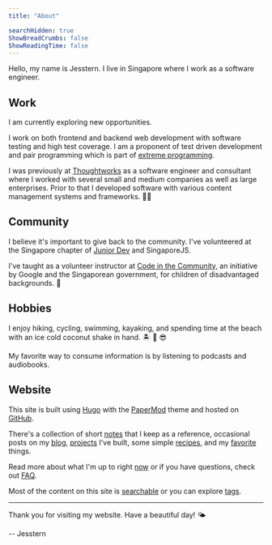 ```yaml
---
title: "About"

searchHidden: true
ShowBreadCrumbs: false
ShowReadingTime: false
---
```


Hello, my name is Jesstern. I live in Singapore where I work as a software engineer. 

## Work

I am currently exploring new opportunities. 

I work on both frontend and backend web development with software testing and high test coverage. I am a proponent of test driven development and pair programming which is part of [extreme programming](/notes/agile-extreme-programming).

I was previously at [Thoughtworks](https://www.thoughtworks.com/) as a software engineer and consultant where I worked with several small and medium companies as well as large enterprises. Prior to that I developed software with various content management systems and frameworks. 🧑‍💻

## Community

I believe it's important to give back to the community. I've volunteered at the Singapore chapter of [Junior Dev](https://juniordev.io/) and SingaporeJS. 

I've taught as a volunteer instructor at [Code in the Community](https://codeinthecommunity.com/), an initiative by Google and the Singaporean government, for children of disadvantaged backgrounds. 💞

## Hobbies

I enjoy hiking, cycling, swimming, kayaking, and spending time at the beach with an ice cold coconut shake in hand. 🏝 🥥 😎

My favorite way to consume information is by listening to podcasts and audiobooks. 

## Website

This site is built using [Hugo](https://gohugo.io/) with the [PaperMod](https://github.com/adityatelange/hugo-PaperMod) theme and hosted on [GitHub](https://pages.github.com/). 

There's a collection of short [notes](/notes) that I keep as a reference, occasional posts on my [blog](/blog), [projects](/projects) I've built, some simple [recipes](/recipes), and my [favorite](/favorites) things.

Read more about what I'm up to right [now](/now) or if you have questions, check out [FAQ](/faq).

Most of the content on this site is [searchable](/search) or you can explore [tags](/tags).

---

Thank you for visiting my website. Have a beautiful day! 🌤

-- Jesstern
